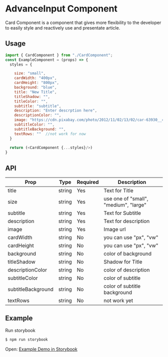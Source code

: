 # AdvanceInput Component

Card Component is a component that gives more flexibility to the developer to easily style and reactively use and presentate article. 


## Usage

```javascript
import { CardComponent } from "./CardComponent";
const ExampleComponent = (props) => {
  styles = {

    size: "small",
    cardWidth: "400px",
    cardHeight: "800px",
    background: "blue",
    title: "New Title",
    titleShadow: "",
    titleColor: "",
    subtitle: "subtitle",
    description: "Enter descrption here",
    descriptionColor: "",
    image: "https://cdn.pixabay.com/photo/2012/11/02/13/02/car-63930__480.jpg",
    subtitleColor: "",
    subtitleBackground: "",
    textRows: ""  //not work for now
  }
    
  return (<CardComponent {...styles}/>)
}
```

## API

| Prop              | Type     | Required | Description                                   |
| ----------------- | -------- | -------- | -------------------------------------------   |
| title             | string   | Yes      | Text for Title                                |
| size              | string   | Yes      | use one of "small", "medium", "large"         |
| subtitle          | string   | Yes      | Text for Subtitle                             |
| description       | string   | Yes      | Text for description                          |
| image             | string   | Yes      | Image url                                     |
| cardWidth         | string   | No       | you can use "px", "vw"                        |
| cardHeight        | string   | No       | you can use "px", "vw"                        |
| background        | string   | No       | color of background                           |
| titleShadow       | string   | No       | Shadow for Title                              |
| descriptionColor  | string   | No       | color of description                          |
| subtitleColor     | string   | No       | color of subtitle                             |
| subtitleBackground| string   | No       | color of subtitle background                  |
| textRows          | string   | No       | not work yet                                  |

## Example

Run storybook

```bash
$ npm run storybook
```

Open:
[Example Demo in Storybook](http://localhost:6006/?path=/story/components-cardcomponent--default)
